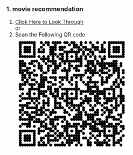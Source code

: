 ### 1. movie recommendation
1. [Click Here to Look Through](http://nbviewer.jupyter.org/github/zcenao21/Machine-Learning/blob/master/Project/Movie-Recommendation/%E7%94%B5%E5%BD%B1%E6%8E%A8%E8%8D%90.ipynb)   
or  
2. Scan the Following QR code  
![QR](https://github.com/zcenao21/Machine-Learning/blob/master/Project/Movie-Recommendation/movie-recommendation.png)
                             
